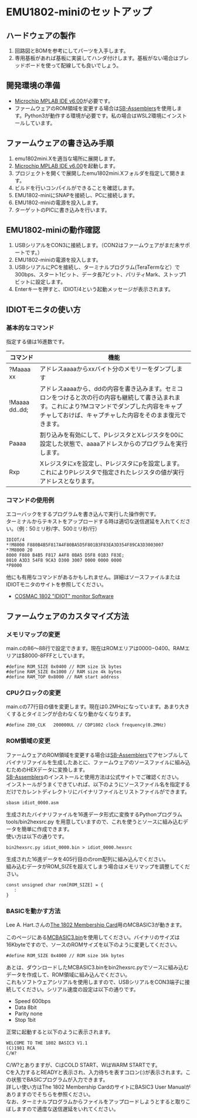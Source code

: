 # EMU1802-miniのセットアップ

## ハードウェアの製作
1. 回路図とBOMを参考にしてパーツを入手します。
1. 専用基板があれば基板に実装してハンダ付けします。基板がない場合はブレッドボードを使って配線しても良いでしょう。

## 開発環境の準備
- [Microchip MPLAB IDE v6.00](https://www.microchip.com/en-us/tools-resources/develop/mplab-x-ide)が必要です。  
- ファームウェアのROM領域を変更する場合は[SB-Assemblers](https://www.sbprojects.net/sbasm/)を使用します。Python3が動作する環境が必要です。私の場合はWSL2環境にインストールしています。  

## ファームウェアの書き込み手順
1. emu1802mini.Xを適当な場所に展開します。
1. [Microchip MPLAB IDE v6.00](https://www.microchip.com/en-us/tools-resources/develop/mplab-x-ide)を起動します。
1. プロジェクトを開くで展開したemu1802mini.Xフォルダを指定して開きます。
1. ビルドを行いコンパイルができることを確認します。
1. EMU1802-miniにSNAPを接続し、PCに接続します。
1. EMU1802-miniの電源を投入します。
1. ターゲットのPICに書き込みを行います。

## EMU1802-miniの動作確認
1. USBシリアルをCON3に接続します。（CON2はファームウェアがまだ未サポートです。）
1. EMU1802-miniの電源を投入します。
1. USBシリアルにPCを接続し、ターミナルプログラム(TeraTermなど）で300bps、スタート1ビット、データ長7ビット、パリティMark、ストップ1ビットに設定します。
1. Enterキーを押すと、IDIOT/4という起動メッセージが表示されます。

## IDIOTモニタの使い方

### 基本的なコマンド
指定する値は16進数です。

| コマンド | 機能 |
----|---- 
|?Maaaa xx|アドレスaaaaからxxバイト分のメモリーをダンプします |
|!Maaaa dd..dd;|アドレスaaaaから、ddの内容を書き込みます。セミコロンをつけると次の行の内容も継続して書き込まれます。これにより?Mコマンドでダンプした内容をキャプチャしておけば、キャプチャした内容をそのまま復元できます。|
|Paaaa|割り込みを有効にして、PレジスタとXレジスタを00に設定した状態で、aaaaアドレスからのプログラムを実行します。|
|Rxp|Xレジスタにxを設定し、Pレジスタにpを設定します。これによりPレジスタで指定されたレジスタの値が実行アドレスとなります。|

### コマンドの使用例

エコーバックをするプログラムを書き込んで実行した操作例です。  
ターミナルからテキストをアップロードする時は適切な送信遅延を入れてください。（例：50ミリ秒/字、500ミリ秒/行）

```
IDIOT/4
*!M8000 F880B4B5F817A4F80BA5D5F801B3F83EA3D354F89CA3D3003007
*?M8000 20
8000 F880 B4B5 F817 A4F8 0BA5 D5F8 01B3 F83E;
8010 A3D3 54F8 9CA3 D300 3007 0000 0000 0000
*P8000
```

他にも有用なコマンドがあるかもしれません。詳細はソースファイルまたはIDIOTモニタのサイトを参照してください。  
- [COSMAC 1802 "IDIOT" monitor Software](https://www.retrotechnology.com/memship/mship_idiot.html)

## ファームウェアのカスタマイズ方法

### メモリマップの変更
main.cの86〜88行で設定できます。現在はROMエリアは$0000-$0400、RAMエリアは$8000-8FFFとしています。

```
#define ROM_SIZE 0x0400 // ROM size 1k bytes
#define RAM_SIZE 0x1000 // RAM size 4k bytes
#define RAM_TOP 0x8000 // RAM start address
```

### CPUクロックの変更
main.cの77行目の値を変更します。現在は0.2MHzになっています。あまり大きくするとタイミングが合わなくなり動かなくなります。

```
#define Z80_CLK   200000UL // CDP1802 clock frequency(0.2MHz)
```

### ROM領域の変更
ファームウェアのROM領域を変更する場合は[SB-Assemblers](https://www.sbprojects.net/sbasm/)でアセンブルしてバイナリファイルを生成したあとに、ファームウェアのソースファイルに組み込むためのHEXデータに変換します。  
[SB-Assemblers](https://www.sbprojects.net/sbasm/)のインストールと使用方法は公式サイトでご確認ください。  
インストールがうまくできていれば、以下のようにソースファイル名を指定するだけでカレントディレクトリにバイナリファイルとリストファイルができます。  
```
sbasm idiot_0000.asm
```
生成されたバイナリファイルを16進データ形式に変換するPythonプログラム tools/bin2hexsrc.py を用意していますので、これを使うとソースに組み込むデータを簡単に作成できます。  
使い方は以下の通りです。
```
bin2hexsrc.py idiot_0000.bin > idiot_0000.hexsrc
```
生成された16進データを405行目ののrom配列に組み込んでください。  
組み込むデータがROM_SIZEを超えてしまう場合はメモリマップを調整してください。
```
const unsigned char rom[ROM_SIZE] = {
   :
}
```

### BASICを動かす方法
Lee A. Hart.さんの[The 1802 Membership Card](http://www.sunrise-ev.com/1802.htm)用のMCBASIC3が動きます。  

このページにある[MCBASIC3.bin](http://www.sunrise-ev.com/MembershipCard/MCBASIC3.bin)を使用してください。バイナリのサイズは16Kbyteですので、ソースのROMサイズを以下のように変更してください。  
```
#define ROM_SIZE 0x4000 // ROM size 16k bytes
```
あとは、ダウンロードしたMCBASIC3.binをbin2hexsrc.pyでソースに組み込むデータを作成して、ROM領域に組み込んでください。  
これもソフトウェアシリアルを使用しますので、USBシリアルをCON3端子に接続してください。シリアル速度の設定は以下の通りです。  
- Speed 600bps
- Data 8bit
- Parity none
- Stop 1bit

正常に起動すると以下のように表示されます。
```
WELCOME TO THE 1802 BASIC3 V1.1
(C)1981 RCA
C/W?
```
C/W?とありますが、CはCOLD START、WはWARM STARTです。  
Cを入力するとREADYと表示され、入力待ちを表すコロン(:)が表示されます。この状態でBASICプログラムが入力できます。  
詳しい使い方はThe 1802 Membership CardのサイトにBASIC3 User Manualがありますのでそちらを参照ください。  
なお、ターミナルプログラムからファイルをアップロードしようとすると取りこぼしますので適度な送信遅延をいれてください。  

